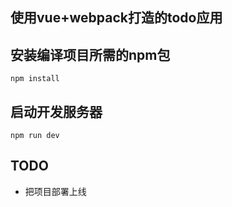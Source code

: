 ## 使用vue+webpack打造的todo应用

## 安装编译项目所需的npm包

    npm install

## 启动开发服务器

    npm run dev

## TODO

- 把项目部署上线
